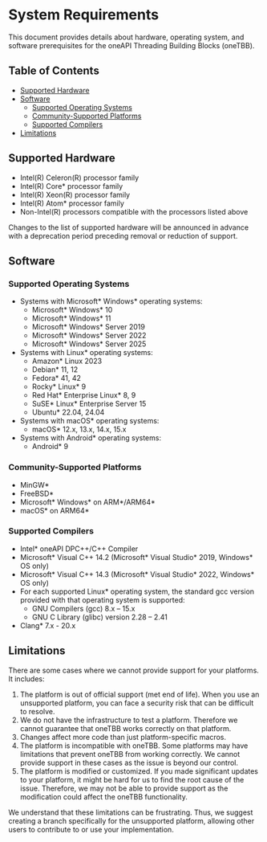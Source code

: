 <!--
******************************************************************************
* 
* Licensed under the Apache License, Version 2.0 (the "License");
* you may not use this file except in compliance with the License.
* You may obtain a copy of the License at
*
*     http://www.apache.org/licenses/LICENSE-2.0
*
* Unless required by applicable law or agreed to in writing, software
* distributed under the License is distributed on an "AS IS" BASIS,
* WITHOUT WARRANTIES OR CONDITIONS OF ANY KIND, either express or implied.
* See the License for the specific language governing permissions and
* limitations under the License.
*******************************************************************************/-->

# System Requirements <!-- omit in toc -->
This document provides details about hardware, operating system, and software prerequisites for the oneAPI Threading Building Blocks (oneTBB). 

## Table of Contents <!-- omit in toc -->
- [Supported Hardware](#supported-hardware)
- [Software](#software)
  - [Supported Operating Systems](#supported-operating-systems)
  - [Community-Supported Platforms](#community-supported-platforms)
  - [Supported Compilers](#supported-compilers)
- [Limitations](#limitations)


## Supported Hardware
- Intel(R) Celeron(R) processor family
- Intel(R) Core* processor family
- Intel(R) Xeon(R) processor family
- Intel(R) Atom* processor family
- Non-Intel(R) processors compatible with the processors listed above

Changes to the list of supported hardware will be announced in advance with a deprecation period preceding removal or reduction of support.

## Software

### Supported Operating Systems
- Systems with Microsoft* Windows* operating systems:
  - Microsoft* Windows* 10
  - Microsoft* Windows* 11
  - Microsoft* Windows* Server 2019
  - Microsoft* Windows* Server 2022
  - Microsoft* Windows* Server 2025
- Systems with Linux* operating systems:
  - Amazon* Linux 2023
  - Debian* 11, 12
  - Fedora* 41, 42
  - Rocky* Linux* 9
  - Red Hat* Enterprise Linux* 8, 9
  - SuSE* Linux* Enterprise Server 15
  - Ubuntu* 22.04, 24.04
- Systems with macOS* operating systems:
  - macOS* 12.x, 13.x, 14.x, 15.x
- Systems with Android* operating systems:
  - Android* 9

### Community-Supported Platforms
- MinGW*
- FreeBSD*
- Microsoft* Windows* on ARM*/ARM64*
- macOS* on ARM64*

### Supported Compilers
- Intel* oneAPI DPC++/C++ Compiler
- Microsoft* Visual C++ 14.2 (Microsoft* Visual Studio* 2019, Windows* OS only)
- Microsoft* Visual C++ 14.3 (Microsoft* Visual Studio* 2022, Windows* OS only)
- For each supported Linux* operating system, the standard gcc version provided with that operating system is supported:
  - GNU Compilers (gcc) 8.x – 15.x
  - GNU C Library (glibc) version 2.28 – 2.41
- Clang* 7.x - 20.x

## Limitations
There are some cases where we cannot provide support for your platforms. It includes: 

1. The platform is out of official support (met end of life). When you use an unsupported platform, you can face a security risk that can be difficult to resolve.
2. We do not have the infrastructure to test a platform. Therefore we cannot guarantee that oneTBB works correctly on that platform. 
3. Changes affect more code than just platform-specific macros.
4. The platform is incompatible with oneTBB. Some platforms may have limitations that prevent oneTBB from working correctly. We cannot provide support in these cases as the issue is beyond our control.
5. The platform is modified or customized. If you made significant updates to your platform, it might be hard for us to find the root cause of the issue. Therefore, we may not be able to provide support as the modification could affect the oneTBB functionality. 


We understand that these limitations can be frustrating. Thus, we suggest creating a branch specifically for the unsupported platform, allowing other users to contribute to or use your implementation.

